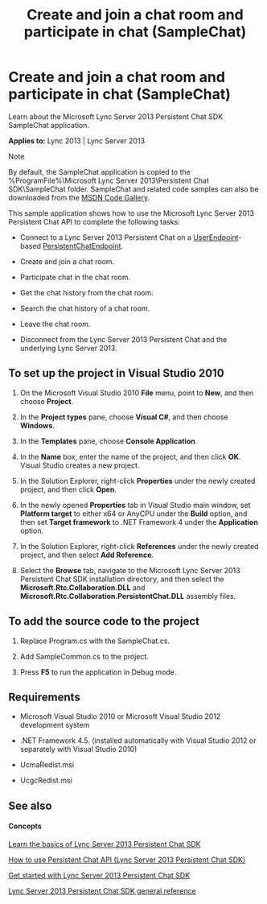 ﻿---
title: Create and join a chat room and participate in chat (SampleChat)
TOCTitle: Create and join a chat room and participate in chat (SampleChat)
ms:assetid: 19dd9501-1642-4609-b3e6-385718d09632
ms:mtpsurl: https://msdn.microsoft.com/en-us/library/Dn465906(v=office.15)
ms:contentKeyID: 57101412
ms.date: 07/24/2014
mtps_version: v=office.15
---

# Create and join a chat room and participate in chat (SampleChat)

Learn about the Microsoft Lync Server 2013 Persistent Chat SDK SampleChat application.


**Applies to:** Lync 2013 | Lync Server 2013




> [!NOTE]
> <P>By default, the SampleChat application is copied to the %ProgramFile%\Microsoft Lync Server 2013\Persistent Chat SDK\SampleChat folder. SampleChat and related code samples can also be downloaded from the <A href="http://code.msdn.microsoft.com/lync-server-2013-9128722a">MSDN Code Gallery</A>.</P>



This sample application shows how to use the Microsoft Lync Server 2013 Persistent Chat API to complete the following tasks:

  - Connect to a Lync Server 2013 Persistent Chat on a [UserEndpoint](https://msdn.microsoft.com/en-us/library/hh348819\(v=office.15\))-based [PersistentChatEndpoint](https://msdn.microsoft.com/en-us/library/jj267567\(v=office.15\)).

  - Create and join a chat room.

  - Participate chat in the chat room.

  - Get the chat history from the chat room.

  - Search the chat history of a chat room.

  - Leave the chat room.

  - Disconnect from the Lync Server 2013 Persistent Chat and the underlying Lync Server 2013.

## To set up the project in Visual Studio 2010

1.  On the Microsoft Visual Studio 2010 **File** menu, point to **New**, and then choose **Project**.

2.  In the **Project types** pane, choose **Visual C\#**, and then choose **Windows**.

3.  In the **Templates** pane, choose **Console Application**.

4.  In the **Name** box, enter the name of the project, and then click **OK**. Visual Studio creates a new project.

5.  In the Solution Explorer, right-click **Properties** under the newly created project, and then click **Open**.

6.  In the newly opened **Properties** tab in Visual Studio main window, set **Platform target** to either x64 or AnyCPU under the **Build** option, and then set **Target framework** to .NET Framework 4 under the **Application** option.

7.  In the Solution Explorer, right-click **References** under the newly created project, and then select **Add Reference**.

8.  Select the **Browse** tab, navigate to the Microsoft Lync Server 2013 Persistent Chat SDK installation directory, and then select the **Microsoft.Rtc.Collaboration.DLL** and **Microsoft.Rtc.Collaboration.PersistentChat.DLL** assembly files.

## To add the source code to the project

1.  Replace Program.cs with the SampleChat.cs.

2.  Add SampleCommon.cs to the project.

3.  Press **F5** to run the application in Debug mode.

## Requirements

  - Microsoft Visual Studio 2010 or Microsoft Visual Studio 2012 development system

  - .NET Framework 4.5. (installed automatically with Visual Studio 2012 or separately with Visual Studio 2010)

  - UcmaRedist.msi

  - UcgcRedist.msi

## See also

#### Concepts

[Learn the basics of Lync Server 2013 Persistent Chat SDK](learn-the-basics-of-lync-server-2013-persistent-chat-sdk.md)

[How to use Persistent Chat API (Lync Server 2013 Persistent Chat SDK)](how-to-use-persistent-chat-api-lync-server-2013-persistent-chat-sdk.md)

[Get started with Lync Server 2013 Persistent Chat SDK](get-started-with-lync-server-2013-persistent-chat-sdk.md)

[Lync Server 2013 Persistent Chat SDK general reference](lync-server-2013-persistent-chat-sdk-general-reference.md)

